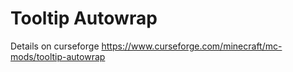 # Tooltip Autowrap
Details on curseforge
https://www.curseforge.com/minecraft/mc-mods/tooltip-autowrap